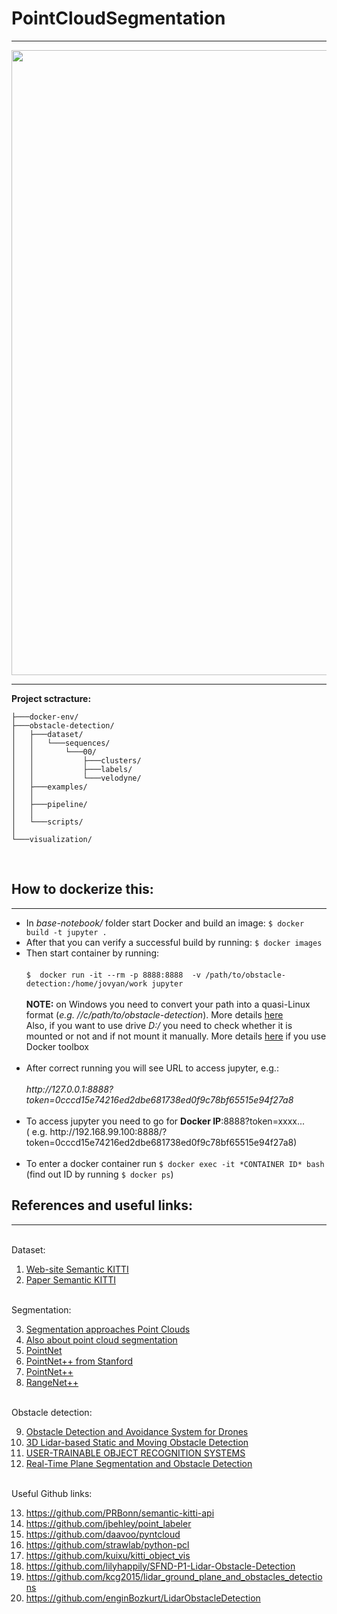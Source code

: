 # PointCloudSegmentation
---
<img src="https://github.com/VirtualRoyalty/PointCloudSegmentation/blob/dev/obstacle-detection/examples/img/MainGifforGit.gif" width="1000">

---
**Project sctracture:**
```
├───docker-env/
├───obstacle-detection/
│   ├───dataset/
│   │   └───sequences/
│   │       └───00/
│   │           ├───clusters/
│   │           ├───labels/
│   │           └───velodyne/
│   ├───examples/
│   │   
│   ├───pipeline/
│   │  
│   └───scripts/
│       
└───visualization/
```
<br>

## How to dockerize this:
---
- In *base-notebook/* folder start Docker and build an image:
  `$ docker build -t jupyter .`
- After that you can verify a successful build by running: `$ docker images`
- Then start container by running:<br><br>
  `$  docker run -it --rm -p 8888:8888  -v /path/to/obstacle-detection:/home/jovyan/work jupyter` <br><br>
  **NOTE:**  on Windows  you need to convert your path into a quasi-Linux format (*e.g. //c/path/to/obstacle-detection*). More details [here](https://medium.com/@kale.miller96/how-to-mount-your-current-working-directory-to-your-docker-container-in-windows-74e47fa104d7) <br>
  Also, if you want to use drive *D:/* you need to check whether it is mounted or not and if not mount it manually. More details [here](http://support.divio.com/en/articles/646695-how-to-use-a-directory-outside-c-users-with-docker-toolbox-docker-for-windows) if you use Docker toolbox <br><br>
- After correct running you will see URL to access jupyter, e.g.: <br><br>
             *httр://127.0.0.1:8888?token=0cccd15e74216ed2dbe681738ed0f9c78bf65515e94f27a8*<br><br>
- To access jupyter you need to go for **Docker IP**:8888?token=xxxx... <br>( e.g.  httр://192.168.99.100:8888/?token=0cccd15e74216ed2dbe681738ed0f9c78bf65515e94f27a8)<br><br>
- To enter a docker container run `$ docker exec -it *CONTAINER ID* bash` (find out ID by running `$ docker ps`)

## References and useful links:
---
<br>Dataset:

1. [Web-site Semantic KITTI](http://semantic-kitti.org/)
2. [Paper Semantic KITTI](https://arxiv.org/abs/1904.01416)

<br>Segmentation:

3. [Segmentation approaches Point Clouds](https://habr.com/ru/post/459088/)
4. [Also about point cloud segmentation](http://primo.ai/index.php?title=Point_Cloud)
5. [PointNet](http://stanford.edu/~rqi/pointnet/)
6. [PointNet++ from Stanford](http://stanford.edu/~rqi/pointnet2/)
7. [PointNet++](https://towardsdatascience.com/understanding-machine-learning-on-point-clouds-through-pointnet-f8f3f2d53cc3)
8. [RangeNet++](http://www.ipb.uni-bonn.de/wp-content/papercite-data/pdf/milioto2019iros.pdf)

<br> Obstacle detection:

9. [Obstacle Detection and Avoidance System for Drones](https://www.ncbi.nlm.nih.gov/pmc/articles/PMC5469666/)
10. [3D Lidar-based Static and Moving Obstacle Detection](https://home.isr.uc.pt/~cpremebida/files_cp/3D%20Lidar-based%20static%20and%20moving%20obstacle%20detection%20in%20driving%20environments_Preprint.pdf)
11. [USER-TRAINABLE OBJECT RECOGNITION SYSTEMS](http://www.alexteichman.com/files/dissertation.pdf)
12. [Real-Time Plane Segmentation and Obstacle Detection](https://vk.com/doc136761433_537895530?hash=da67f1d282ddb72f49&dl=957ba302f8b35cd695)

<br> Useful Github links:

13. https://github.com/PRBonn/semantic-kitti-api
14. https://github.com/jbehley/point_labeler
15. https://github.com/daavoo/pyntcloud
16. https://github.com/strawlab/python-pcl
17. https://github.com/kuixu/kitti_object_vis
18. https://github.com/lilyhappily/SFND-P1-Lidar-Obstacle-Detection
19. https://github.com/kcg2015/lidar_ground_plane_and_obstacles_detections
20. https://github.com/enginBozkurt/LidarObstacleDetection
